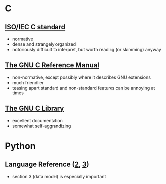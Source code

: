 # C

## [ISO/IEC C standard](http://www.open-std.org/jtc1/sc22/wg14/www/standards)
- normative
- dense and strangely organized
- notoriously difficult to interpret, but worth reading (or skimming) anyway

## [The GNU C Reference Manual](http://www.gnu.org/software/gnu-c-manual/)
- non-normative, except possibly where it describes GNU extensions
- much friendlier
- teasing apart standard and non-standard features can be annoying at times

## [The GNU C Library](http://www.gnu.org/software/libc/)
- excellent documentation
- somewhat self-aggrandizing


# Python

## Language Reference ([2](https://docs.python.org/2/reference/index.html), [3](https://docs.python.org/3/reference/index.html))
- section 3 (data model) is especially important
